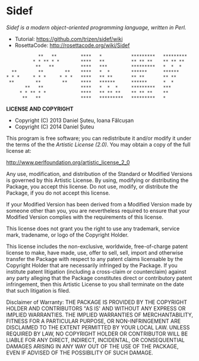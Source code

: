Sidef
=====

*Sidef is a modern object-oriented programming language, written in Perl.*

* Tutorial: https://github.com/trizen/sidef/wiki
* RosettaCode: http://rosettacode.org/wiki/Sidef

```
            **   **         ****   *           *********   *********
          * * ** * *        ****   **          ** ** **    ** ** ** 
           **   **          ****   ***         *********   *  *  *  
  **        **        **    ****   *  *        ******      ******   
* * *     * * *     * * *   ****   ** **       ** **       ** **    
 **        **        **     ****   ******      ******      *  *     
       **   **              ****   *  *  *     *********   ***      
     * * ** * *             ****   ** ** **    ** ** **    **       
      **   **               ****   *********   *********   *        
```

**LICENSE AND COPYRIGHT**

* Copyright (C) 2013 Daniel Șuteu, Ioana Fălcușan
* Copyright (C) 2014 Daniel Șuteu

This program is free software; you can redistribute it and/or modify it
under the terms of the the *Artistic License (2.0)*. You may obtain a
copy of the full license at:

http://www.perlfoundation.org/artistic_license_2_0

Any use, modification, and distribution of the Standard or Modified
Versions is governed by this Artistic License. By using, modifying or
distributing the Package, you accept this license. Do not use, modify,
or distribute the Package, if you do not accept this license.

If your Modified Version has been derived from a Modified Version made
by someone other than you, you are nevertheless required to ensure that
your Modified Version complies with the requirements of this license.

This license does not grant you the right to use any trademark, service
mark, tradename, or logo of the Copyright Holder.

This license includes the non-exclusive, worldwide, free-of-charge
patent license to make, have made, use, offer to sell, sell, import and
otherwise transfer the Package with respect to any patent claims
licensable by the Copyright Holder that are necessarily infringed by the
Package. If you institute patent litigation (including a cross-claim or
counterclaim) against any party alleging that the Package constitutes
direct or contributory patent infringement, then this Artistic License
to you shall terminate on the date that such litigation is filed.

Disclaimer of Warranty: THE PACKAGE IS PROVIDED BY THE COPYRIGHT HOLDER
AND CONTRIBUTORS "AS IS' AND WITHOUT ANY EXPRESS OR IMPLIED WARRANTIES.
THE IMPLIED WARRANTIES OF MERCHANTABILITY, FITNESS FOR A PARTICULAR
PURPOSE, OR NON-INFRINGEMENT ARE DISCLAIMED TO THE EXTENT PERMITTED BY
YOUR LOCAL LAW. UNLESS REQUIRED BY LAW, NO COPYRIGHT HOLDER OR
CONTRIBUTOR WILL BE LIABLE FOR ANY DIRECT, INDIRECT, INCIDENTAL, OR
CONSEQUENTIAL DAMAGES ARISING IN ANY WAY OUT OF THE USE OF THE PACKAGE,
EVEN IF ADVISED OF THE POSSIBILITY OF SUCH DAMAGE.
